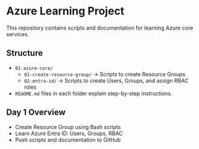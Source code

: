 # Azure Learning Project

This repository contains scripts and documentation for learning Azure core services.

## Structure

- `01-azure-core/`
  - `01-create-resource-group/` → Scripts to create Resource Groups
  - `02-entra-id/` → Scripts to create Users, Groups, and assign RBAC roles
- `README.md` files in each folder explain step-by-step instructions.

## Day 1 Overview

- Create Resource Group using Bash scripts
- Learn Azure Entra ID: Users, Groups, RBAC
- Push scripts and documentation to GitHub

